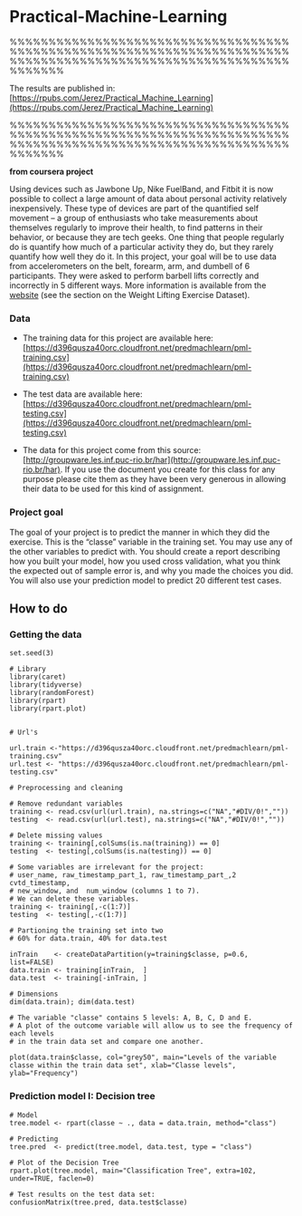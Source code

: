 # Practical-Machine-Learning

%%%%%%%%%%%%%%%%%%%%%%%%%%%%%%%%%%%%%%%%%%%%%%%%%%%%%%%%%%%%%%%%%%%%%%%%%%%%%%%%%%%%%%%%%%%%%%%%%%%%%%%%%%%%%%%%%%%

The results are published in: [https://rpubs.com/Jerez/Practical_Machine_Learning](https://rpubs.com/Jerez/Practical_Machine_Learning)

%%%%%%%%%%%%%%%%%%%%%%%%%%%%%%%%%%%%%%%%%%%%%%%%%%%%%%%%%%%%%%%%%%%%%%%%%%%%%%%%%%%%%%%%%%%%%%%%%%%%%%%%%%%%%%%%%%%


**from coursera project**

Using devices such as Jawbone Up, Nike FuelBand, and Fitbit it is now possible to collect a large amount of data about personal activity relatively inexpensively. These type of devices are part of the quantified self movement – a group of enthusiasts who take measurements about themselves regularly to improve their health, to find patterns in their behavior, or because they are tech geeks. One thing that people regularly do is quantify how much of a particular activity they do, but they rarely quantify how well they do it. In this project, your goal will be to use data from accelerometers on the belt, forearm, arm, and dumbell of 6 participants. They were asked to perform barbell lifts correctly and incorrectly in 5 different ways. More information is available from the [website](http://groupware.les.inf.puc-rio.br/har) (see the section on the Weight Lifting Exercise Dataset).

### Data 

- The training data for this project are available here: [https://d396qusza40orc.cloudfront.net/predmachlearn/pml-training.csv](https://d396qusza40orc.cloudfront.net/predmachlearn/pml-training.csv)

- The test data are available here: [https://d396qusza40orc.cloudfront.net/predmachlearn/pml-testing.csv](https://d396qusza40orc.cloudfront.net/predmachlearn/pml-testing.csv)

- The data for this project come from this source: [http://groupware.les.inf.puc-rio.br/har](http://groupware.les.inf.puc-rio.br/har). If you use the document you create for this class for any purpose please cite them as they have been very generous in allowing their data to be used for this kind of assignment.


### Project goal

The goal of your project is to predict the manner in which they did the exercise. This is the “classe” variable in the training set. You may use any of the other variables to predict with. You should create a report describing how you built your model, how you used cross validation, what you think the expected out of sample error is, and why you made the choices you did. You will also use your prediction model to predict 20 different test cases.

## How to do

### Getting the data 

````{r, message = FALSE, warning = FALSE}
set.seed(3)

# Library 
library(caret)
library(tidyverse)
library(randomForest)
library(rpart)
library(rpart.plot)


# Url's

url.train <-"https://d396qusza40orc.cloudfront.net/predmachlearn/pml-training.csv"
url.test <- "https://d396qusza40orc.cloudfront.net/predmachlearn/pml-testing.csv"

# Preprocessing and cleaning

# Remove redundant variables
training <- read.csv(url(url.train), na.strings=c("NA","#DIV/0!",""))
testing  <- read.csv(url(url.test), na.strings=c("NA","#DIV/0!",""))

# Delete missing values
training <- training[,colSums(is.na(training)) == 0]
testing  <- testing[,colSums(is.na(testing)) == 0]

# Some variables are irrelevant for the project: 
# user_name, raw_timestamp_part_1, raw_timestamp_part_,2 cvtd_timestamp, 
# new_window, and  num_window (columns 1 to 7). 
# We can delete these variables.
training <- training[,-c(1:7)]
testing  <- testing[,-c(1:7)]

# Partioning the training set into two
# 60% for data.train, 40% for data.test

inTrain    <- createDataPartition(y=training$classe, p=0.6, list=FALSE)
data.train <- training[inTrain,  ] 
data.test  <- training[-inTrain, ]

# Dimensions
dim(data.train); dim(data.test)

# The variable "classe" contains 5 levels: A, B, C, D and E. 
# A plot of the outcome variable will allow us to see the frequency of each levels 
# in the train data set and compare one another.

plot(data.train$classe, col="grey50", main="Levels of the variable classe within the train data set", xlab="Classe levels", ylab="Frequency")
`````

### Prediction model I: Decision tree
````{r}
# Model
tree.model <- rpart(classe ~ ., data = data.train, method="class")

# Predicting
tree.pred  <- predict(tree.model, data.test, type = "class")

# Plot of the Decision Tree
rpart.plot(tree.model, main="Classification Tree", extra=102, under=TRUE, faclen=0)

# Test results on the test data set:
confusionMatrix(tree.pred, data.test$classe)

`````
